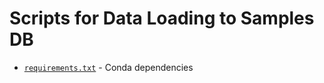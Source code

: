 # Scripts for Data Loading to Samples DB

- [`requirements.txt`](./requirements.txt) - Conda dependencies

